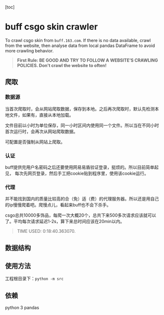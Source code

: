 [toc]

# buff csgo skin crawler
To crawl csgo skin from `buff.163.com`. 
If there is no data available, crawl from the website, then analyse data from local pandas DataFrame to avoid more crawling behavior.

> **First Rule: BE GOOD AND TRY TO FOLLOW A WEBSITE’S CRAWLING POLICIES. Don't crawl the website to often!**

## 爬取
### 数据源
当首次爬取时，会从网站爬取数据，保存到本地。之后再次爬取时，默认先检测本地文件，如果有，直接从本地加载。

文件目前以小时为单位保存，同一小时区间内使用同一个文件。所以当在不同小时首次运行时，会再次从网站爬取数据。

可配置是否强制从网站上爬取。

### 认证
buff提供完用户名密码之后还要使用网易易盾验证登录，挺烦的。所以目前简单起见，
每次先网页登录，然后手工把cookie贴到程序里，使用该cookie运行。

### 代理
并不能找到国内的质量比较高的合（免）适（费）的代理服务器。所以还是用自己的ip慢慢爬着吧。爬慢点儿，看起来buff也不会下杀手。

csgo总共10000多饰品，每爬一次大概20个，总共下来500多次请求应该就可以了。平均每次请求延迟1-2s，算下来总时间应该在20min以内。

> TIME USED: 0:18:40.363070.

## 数据结构

## 使用方法
工程根目录下：`python -m src`

## 依赖
python 3
pandas
